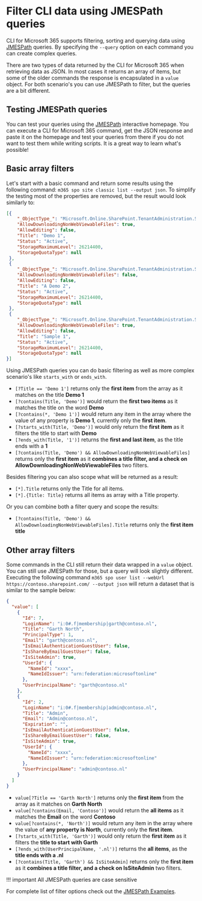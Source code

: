 # Filter CLI data using JMESPath queries

CLI for Microsoft 365 supports filtering, sorting and querying data using [JMESPath](http://jmespath.org/) queries. By specifying the `--query` option on each command you can create complex queries.

There are two types of data returned by the CLI for Microsoft 365 when retrieving data as JSON. In most cases it returns an array of items, but some of the older commands the response is encapsulated in a `value` object. For both scenario's you can use JMESPath to filter, but the queries are a bit different.

## Testing JMESPath queries

You can test your queries using the [JMESPath](http://jmespath.org/) interactive homepage. You can execute a CLI for Microsoft 365 command, get the JSON response and paste it on the homepage and test your queries from there if you do not want to test them while writing scripts. It is a great way to learn what's possible!

## Basic array filters

Let's start with a basic command and return some results using the following command: `m365 spo site classic list --output json`. To simplify the testing most of the properties are removed, but the result would look similarly to:

```json
[{
    "_ObjectType_": "Microsoft.Online.SharePoint.TenantAdministration.SiteProperties",
    "AllowDownloadingNonWebViewableFiles": true,
    "AllowEditing": false,
    "Title": "Demo 1",
    "Status": "Active",
    "StorageMaximumLevel": 26214400,
    "StorageQuotaType": null
 },
 {
    "_ObjectType_": "Microsoft.Online.SharePoint.TenantAdministration.SiteProperties",
    "AllowDownloadingNonWebViewableFiles": false,
    "AllowEditing": false,
    "Title": "A Demo 2",
    "Status": "Active",
    "StorageMaximumLevel": 26214400,
    "StorageQuotaType": null
 },
 {
    "_ObjectType_": "Microsoft.Online.SharePoint.TenantAdministration.SiteProperties",
    "AllowDownloadingNonWebViewableFiles": true,
    "AllowEditing": false,
    "Title": "Sample 1",
    "Status": "Active",
    "StorageMaximumLevel": 26214400,
    "StorageQuotaType": null
}]
```

Using JMESPath queries you can do basic filtering as well as more complex scenario's like `starts_with` or `ends_with`.

- `[?Title == 'Demo 1']` returns only the **first item** from the array as it matches on the title **Demo 1**
- `[?contains(Title, 'Demo')]` would return the **first two items** as it matches the title on the word **Demo**
- `[?contains(*, 'Demo 1')]` would return any item in the array where the value of any property is **Demo 1**, currently only the **first item**.
- `[?starts_with(Title, 'Demo')]` would only return the **first item** as it filters the title to start with **Demo**
- `[?ends_with(Title, '1')]` returns the **first and last item**, as the title ends with a **1**
- `[?contains(Title, 'Demo') && AllowDownloadingNonWebViewableFiles]` returns only the **first item** as it **combines a title filter, and a check on AllowDownloadingNonWebViewableFiles** two filters.

Besides filtering you can also scope what will be returned as a result:

- `[*].Title` returns only the Title for all items.
- `[*].{Title: Title}` returns all items as array with a Title property.

Or you can combine both a filter query and scope the results:

- `[?contains(Title, 'Demo') && AllowDownloadingNonWebViewableFiles].Title`  returns only the **first item title**

## Other array filters

Some commands in the CLI still return their data wrapped in a `value` object. You can still use JMESPath for those, but a query will look slightly different. Executing the following command `m365 spo user list --webUrl https://contoso.sharepoint.com/ --output json` will return a dataset that is similar to the sample below:

```json
{
  "value": [
    {
      "Id": 7,
      "LoginName": "i:0#.f|membership|garth@contoso.nl",
      "Title": "Garth North",
      "PrincipalType": 1,
      "Email": "garth@contoso.nl",
      "IsEmailAuthenticationGuestUser": false,
      "IsShareByEmailGuestUser": false,
      "IsSiteAdmin": true,
      "UserId": {
        "NameId": "xxxx",
        "NameIdIssuer": "urn:federation:microsoftonline"
      },
      "UserPrincipalName": "garth@contoso.nl"
    },
    {
      "Id": 2,
      "LoginName": "i:0#.f|membership|admin@contoso.nl",
      "Title": "Admin",
      "Email": "Admin@contoso.nl",
      "Expiration": "",
      "IsEmailAuthenticationGuestUser": false,
      "IsShareByEmailGuestUser": false,
      "IsSiteAdmin": true,
      "UserId": {
        "NameId": "xxxx",
        "NameIdIssuer": "urn:federation:microsoftonline"
      },
      "UserPrincipalName": "admin@contoso.nl"
    }
  ]
}
```

- `value[?Title == 'Garth North']` returns only the **first item** from the array as it matches on **Garth North**
- `value[?contains(Email, 'Contoso')]` would return the **all items** as it matches the **Email** on the word **Contoso**
- `value[?contains(*, 'North')]` would return any item in the array where the value of **any property is North**, currently only the **first item**.
- `[?starts_with(Title, 'Garth')]` would only return the **first item** as it filters the **title to start with Garth**
- `[?ends_with(UserPrincipalName, '.nl')]` returns the **all items**, as the **title ends with a .nl**
- `[?contains(Title, 'Garth') && IsSiteAdmin]` returns only the **first item** as it **combines a title filter, and a check on IsSiteAdmin** two filters.

!!! important
    All JMESPath queries are case sensitive

For complete list of filter options check out the [JMESPath Examples](https://jmespath.org/examples.html).
